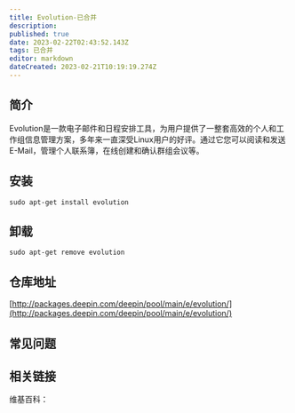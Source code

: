 ```yaml
---
title: Evolution-已合并
description: 
published: true
date: 2023-02-22T02:43:52.143Z
tags: 已合并
editor: markdown
dateCreated: 2023-02-21T10:19:19.274Z
---
```


## 简介

Evolution是一款电子邮件和日程安排工具，为用户提供了一整套高效的个人和工作组信息管理方案，多年来一直深受Linux用户的好评。通过它您可以阅读和发送E-Mail，管理个人联系簿，在线创建和确认群组会议等。

## 安装

`sudo apt-get install evolution`

## 卸载

`sudo apt-get remove evolution`

## 仓库地址

[http://packages.deepin.com/deepin/pool/main/e/evolution/](http://packages.deepin.com/deepin/pool/main/e/evolution/)

## 常见问题

## 相关链接

维基百科：
